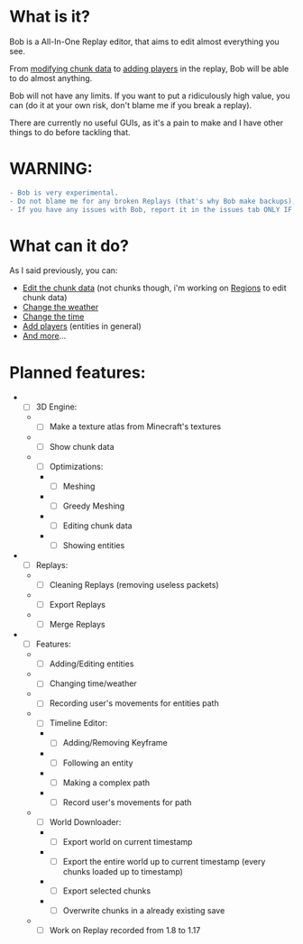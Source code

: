 # What is it?
Bob is a All-In-One Replay editor, that aims to edit almost everything you see.

From [modifying chunk data](https://www.youtube.com/watch?v=2UeZoHjp0s4) to [adding players](https://www.youtube.com/watch?v=qZpBwZYVf8M) in the replay, Bob will be able to do almost anything.

Bob will not have any limits. If you want to put a ridiculously high value, you can (do it at your own risk, don't blame me if you break a replay).

There are currently no useful GUIs, as it's a pain to make and I have other things to do before tackling that.

# WARNING:
```diff
- Bob is very experimental.
- Do not blame me for any broken Replays (that's why Bob make backups), but follow next point instead.
- If you have any issues with Bob, report it in the issues tab ONLY IF IT HASN'T BEEN REPORTED ALREADY.
```

# What can it do?
As I said previously, you can:
* [Edit the chunk data](https://www.youtube.com/watch?v=2UeZoHjp0s4) (not chunks though, i'm working on [Regions](https://github.com/RaderRMT/Regions) to edit chunk data)
* [Change the weather](https://www.youtube.com/watch?v=rSy1GLKjlyc)
* [Change the time](https://www.youtube.com/watch?v=jJNyomiZLfQ)
* [Add players](https://www.youtube.com/watch?v=qZpBwZYVf8M) (entities in general)
* [And more](https://www.youtube.com/watch?v=dQw4w9WgXcQ)...

# Planned features:
* - [ ] 3D Engine:
  * - [ ] Make a texture atlas from Minecraft's textures
  * - [ ] Show chunk data
  * - [ ] Optimizations:
    * - [ ] Meshing
    * - [ ] Greedy Meshing
    * - [ ] Editing chunk data
    * - [ ] Showing entities
* - [ ] Replays:
  * - [ ] Cleaning Replays (removing useless packets)
  * - [ ] Export Replays
  * - [ ] Merge Replays
* - [ ] Features:
  * - [ ] Adding/Editing entities
  * - [ ] Changing time/weather
  * - [ ] Recording user's movements for entities path
  * - [ ] Timeline Editor:
    * - [ ] Adding/Removing Keyframe
    * - [ ] Following an entity
    * - [ ] Making a complex path
    * - [ ] Record user's movements for path
  * - [ ] World Downloader:
    * - [ ] Export world on current timestamp
    * - [ ] Export the entire world up to current timestamp (every chunks loaded up to timestamp)
    * - [ ] Export selected chunks
    * - [ ] Overwrite chunks in a already existing save
  * - [ ] Work on Replay recorded from 1.8 to 1.17
